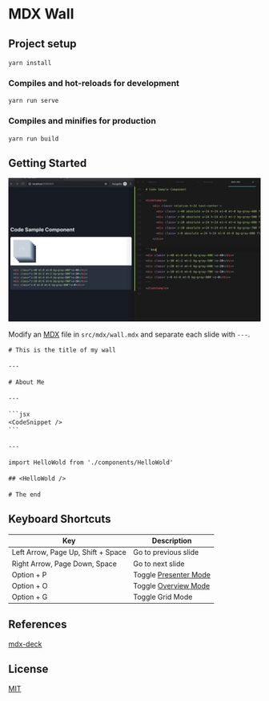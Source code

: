 # MDX Wall

## Project setup
```
yarn install
```

### Compiles and hot-reloads for development
```
yarn run serve
```

### Compiles and minifies for production
```
yarn run build
```


## Getting Started

![](./demo.gif)

Modify an [MDX][mdx] file in `src/mdx/wall.mdx` and separate each slide with `---`.

````mdx
# This is the title of my wall

---

# About Me

---

```jsx
<CodeSnippet />
```

---

import HelloWold from './components/HelloWold'

## <HelloWold />

# The end
````

## Keyboard Shortcuts

| Key         | Description                                  |
| ----------- | -------------------------------------------- |
| Left Arrow, Page Up, Shift + Space | Go to previous slide  |
| Right Arrow, Page Down, Space | Go to next slide           |
| Option + P  | Toggle [Presenter Mode](#presenter-mode)     |
| Option + O  | Toggle [Overview Mode](#overview-mode)       |
| Option + G  | Toggle Grid Mode                             |


## References
[mdx-deck](https://github.com/jxnblk/mdx-deck)

## License
[MIT](https://choosealicense.com/licenses/mit/)

[mdx]: https://mdxjs.com/
